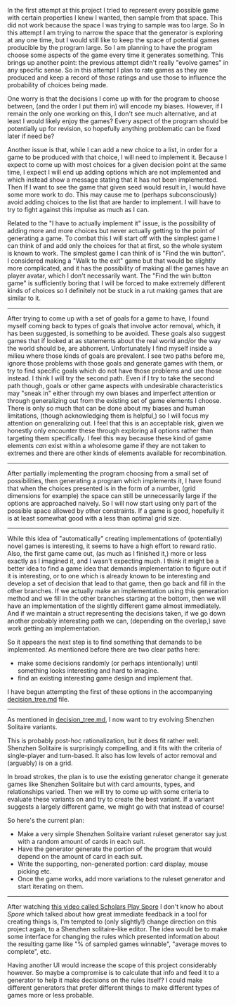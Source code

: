 In the first attempt at this project I tried to represent every possible game with certain properties I knew I wanted, then sample from that space. This did not work because the space I was trying to sample was too large. So In this attempt I am trying to narrow the space that the generator is exploring at any one time, but I would still like to keep the space of potential games producible by the program large. So I am planning to have the program choose some aspects of the game every time it generates something. This brings up another point: the previous attempt didn't really "evolve games" in any specific sense. So in this attempt I plan to rate games as they are produced and keep a record of those ratings and use those to influence the probability of choices being made.

One worry is that the decisions I come up with for the program to choose between, (and the order I put them in) will encode my biases. However, if I remain the only one working on this, I don't see much alternative, and at least I would likely enjoy the games? Every aspect of the program should be potentially up for revision, so hopefully anything problematic can be fixed later if need be?

Another issue is that, while I can add a new choice to a list, in order for a game to be produced with that choice, I will need to implement it. Because I expect to come up with most choices for a given decision point at the same time, I expect I will end up adding options which are not implemented and which instead show a message stating that it has not been implemented. Then If I want to see the game that given seed would result in, I would have some more work to do. This may cause me to (perhaps subconsciously) avoid adding choices to the list that are harder to implement. I will have to try to fight against this impulse as much as I can.

Related to the "I have to actually implement it" issue, is the possibility of adding more and more choices but never actually getting to the point of generating a game. To combat this I will start off with the simplest game I can think of and add only the choices for that at first, so the whole system is known to work. The simplest game I can think of is "Find the win button". I considered making a "Walk to the exit" game but that would be slightly more complicated, and it has the possibility of making all the games have an player avatar, which I don't necessarily want. The "Find the win button game" is sufficiently boring that I will be forced to make extremely different kinds of choices so I definitely not be stuck in a rut making games that are similar to it.

___

After trying to come up with a set of goals for a game to have, I found myself coming back to types of goals that involve actor removal, which, it has been suggested, is something to be avoided. These goals also suggest games that if looked at as statements about the real world and/or the way the world should be, are abhorrent. Unfortunately I find myself inside a milieu where those kinds of goals are prevalent. I see two paths before me, ignore those problems with those goals and generate games with them, or try to find specific goals which do not have those problems and use those instead. I think I will try the second path. Even if I try to take the second path though, goals or other game aspects with undesirable characteristics may "sneak in" either through my own biases and imperfect attention or through generalizing out from the existing set of game elements I choose. There is only so much that can be done about my biases and human limitations, (though acknowledging them is helpful,) so I will focus my attention on generalizing out. I feel that this is an acceptable risk, given we honestly only encounter these through exploring all options rather than targeting them specifically. I feel this way because these kind of game elements *can* exist within a wholesome game if they are not taken to extremes and there are other kinds of elements available for recombination.

___

After partially implementing the program choosing from a small set of possibilities, then generating a program which implements it, I have found that when the choices presented is in the form of a number, (grid dimensions for example) the space can still be unnecessarily large if the options are approached naively. So I will now start using only part of the possible space allowed by other constraints. If a game is good, hopefully it is at least somewhat good with a less than optimal grid size. 

___

While this idea of "automatically" creating implementations of (potentially) novel games is interesting, it seems to have a high effort to reward ratio. Also, the first game came out, (as much as I finished it,) more or less exactly as I imagined it, and I wasn't expecting much. I think it might be a better idea to find a game idea that demands implementation to figure out if it is interesting, or to one which is already known to be interesting and develop a set of decision that lead to that game, then go back and fill in the other branches. If we actually make an implementation using this generation method and we fill in the other branches starting at the bottom, then we will have an implementation of the slightly different game almost immediately. And if we maintain a struct representing the decisions taken, if we go down another probably interesting path we can, (depending on the overlap,) save work getting an implementation.

So it appears the next step is to find something that demands to be implemented. As mentioned before there are two clear paths here: 

* make some decisions randomly (or perhaps intentionally) until something looks interesting and hard to imagine.
* find an existing interesting game design and implement that.

I have begun attempting the first of these options in the accompanying [decision_tree.md](./decision_tree.md) file.

___

<!-- Because I started writing down design notes I felt like I should keep documenting things but now I'm finding it somewhat stifling to continue to do so. So I'm putting this paragraph in here so I can feel like I've addressed this in the text so if there is an abrupt stop, at least it was telegraphed. -->

As mentioned in [decision_tree.md](./decision_tree.md), I now want to try evolving Shenzhen Solitaire variants.

This is probably post-hoc rationalization, but it does fit rather well. Shenzhen Solitaire is surprisingly compelling, and it fits with the criteria of single-player and turn-based. It also has low levels of actor removal and (arguably) is on a grid.

In broad strokes, the plan is to use the existing generator change it generate games like Shenzhen Solitaire but with card amounts, types, and relationships varied. Then we will try to come up with some criteria to evaluate these variants on and try to create the best variant. If a variant suggests a largely different game, we might go with that instead of course!

So here's the current plan:
* Make a very simple Shenzhen Solitaire variant ruleset generator say just with a random amount of cards in each suit.
* Have the generator generate the portion of the program that would depend on the amount of card in each suit.
* Write the supporting, non-generated portion: card display, mouse picking etc.
* Once the game works, add more variations to the ruleset generator and start iterating on them.

___

After watching [this video called Scholars Play Spore](https://www.twitch.tv/videos/260386735) <!-- I don't know how long that link will be good for... -->I don't know ho about *Spore* which talked about how great immediate feedback in a tool for creating things is, I'm tempted to (only slightly!) change direction on this project again, to a Shenzhen solitaire-like editor. The idea would be to make some interface for changing the rules which presented information about the resulting game like "% of sampled games winnable", "average moves to complete", etc.

Having another UI would increase the scope of this project considerably however. So maybe a compromise is to calculate that info and feed it to a generator to help it make decisions on the rules itself? I could make different generators that prefer different things to make different types of games more or less probable.